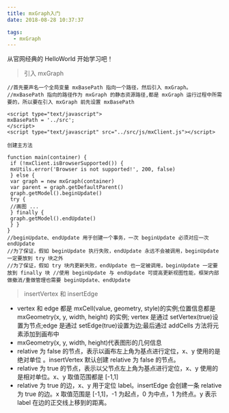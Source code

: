```yaml
---
title: mxGraph入门
date: 2018-08-28 10:37:37

tags:
  - mxGraph
---
```


从官网经典的 HelloWorld 开始学习吧！

<!--more-->

> 引入 mxGraph

```
//首先要声名一个全局变量 mxBasePath 指向一个路径，然后引入 mxGraph。
//mxBasePath 指向的路径作为 mxGraph 的静态资源路径,都是 mxGraph 运行过程中所需要的，所以要在引入 mxGraph 前先设置 mxBasePath

<script type="text/javascript">
mxBasePath = '../src';
</script>
<script type="text/javascript" src="../src/js/mxClient.js"></script>

创建主方法

function main(container) {
 if (!mxClient.isBrowserSupported()) {
 mxUtils.error('Browser is not supported!', 200, false)
 } else {
 var graph = new mxGraph(container)
 var parent = graph.getDefaultParent()
 graph.getModel().beginUpdate()
 try {
 //画图 ...
 } finally {
 graph.getModel().endUpdate()
 } }
}
//beginUpdate、endUpdate 用于创建一个事务，一次 beginUpdate 必须对应一次 endUpdate
//为了保证，假如 beginUpdate 执行失败，endUpdate 永远不会被调用，beginUpdate 一定要放到 try 块之外
//为了保证，假如 try 块内更新失败，endUpdate 也一定被调用，beginUpdate 一定要放到 finally 块 //使用 beginUpdate 与 endUpdate 可提高更新视图性能，框架内部做撤消/重做管理也需要 beginUpdate、endUpdate
```

> insertVertex 和 insertEdge

- vertex 和 edge 都是 mxCell(value, geometry, style)的实例;位置信息都是 mxGeometry(x, y, width, height) 的实例;
  vertex 是通过 setVertex(true)设置为节点;edge 是通过 setEdge(true)设置为边;最后通过 addCells 方法将元素添加到画布中
- mxGeometry(x, y, width, height)代表图形的几何信息
- relative 为 false 的节点，表示以画布左上角为基点进行定位，x、y 使用的是绝对单位 。insertVertex 默认创建 relative 为 false 的节点。
- relative 为 true 的节点，表示以父节点左上角为基点进行定位，x、y 使用的是相对单位。x、y 取值范围都是 [-1,1]
- relative 为 true 的边，x、y 用于定位 label。insertEdge 会创建一条 relative 为 true 的边。x 取值范围是 [-1,1]，-1 为起点，0 为中点，1 为终点。y 表示 label 在边的正交线上移到的距离。
